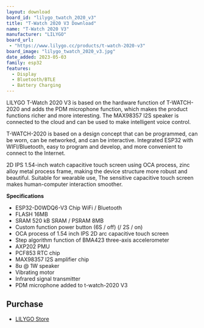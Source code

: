 ```yaml
---
layout: download
board_id: "lilygo_twatch_2020_v3"
title: "T-Watch 2020 V3 Download"
name: "T-Watch 2020 V3"
manufacturer: "LILYGO"
board_url:
 - "https://www.lilygo.cc/products/t-watch-2020-v3"
board_image: "lilygo_twatch_2020_v3.jpg"
date_added: 2023-05-03
family: esp32
features:
  - Display
  - Bluetooth/BTLE
  - Battery Charging
---
```


LILYGO T-Watch 2020 V3 is based on the hardware function of T-WATCH-2020 and adds the PDM microphone function, which makes the product functions richer and more interesting. The MAX98357 I2S speaker is connected to the cloud and can be used to make intelligent voice control.

T-WATCH-2020 is based on a design concept that can be programmed, can be worn, can be networked, and can be interactive. Integrated ESP32 with WIFI/Bluetooth, easy to program and develop, and more convenient to connect to the Internet.

2D IPS 1.54-inch watch capacitive touch screen using OCA process, zinc alloy metal process frame, making the device structure more robust and beautiful. Suitable for wearable use, The sensitive capacitive touch screen makes human-computer interaction smoother.

**Specifications**

- ESP32-D0WDQ6-V3 Chip WiFi / Bluetooth
- FLASH 16MB
- SRAM 520 kB SRAM / PSRAM 8MB
- Custom function power button (6S / off) (/ 2S / on)
- OCA process of 1.54 inch IPS 2D arc capacitive touch screen
- Step algorithm function of BMA423 three-axis accelerometer
- AXP202 PMU
- PCF853 RTC chip
- MAX98357 I2S amplifier chip
- 8ʊ @ 1W speaker
- Vibrating motor
- Infrared signal transmitter
- PDM microphone added to t-watch-2020 V3

## Purchase

* [LILYGO Store](https://www.lilygo.cc/products/t-watch-2020-v3)
